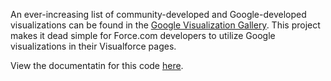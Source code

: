 An ever-increasing list of community-developed and Google-developed visualizations can be found in the [Google Visualization Gallery](http://code.google.com/apis/visualization/documentation/gallery.html). This project makes it dead simple for Force.com developers to utilize Google visualizations in their Visualforce pages.

View the documentatin for this code [here](http://wiki.apexdevnet.com/index.php/Google_Visualizations).

